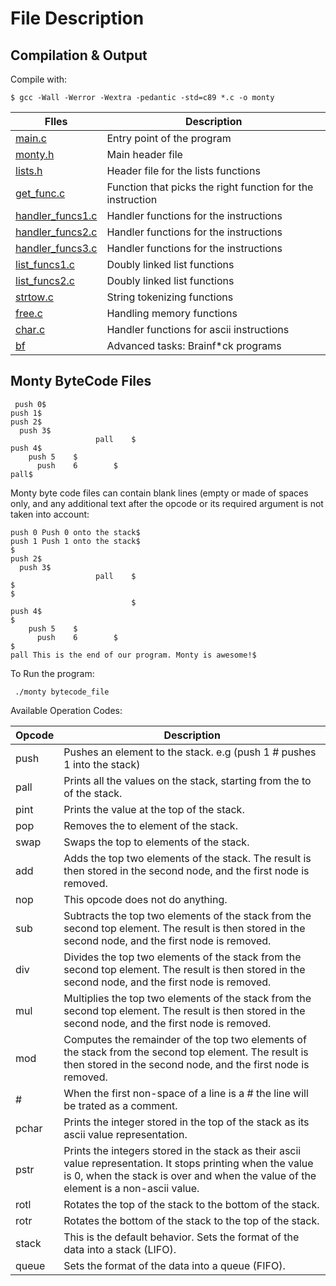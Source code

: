 # File Description

## Compilation & Output

Compile with:

```
$ gcc -Wall -Werror -Wextra -pedantic -std=c89 *.c -o monty
```
FIles | Description
----------- | -----------
[main.c](./main.c) | Entry point of the program
[monty.h](./monty.h) | Main header file
[lists.h](./lists.h) | Header file for the lists functions
[get_func.c](./get_func.c) | Function that picks the right function for the instruction
[handler_funcs1.c](./handler_funcs1.c) | Handler functions for the instructions
[handler_funcs2.c](./handler_funcs2.c) | Handler functions for the instructions
[handler_funcs3.c](./handler_funcs3.c) | Handler functions for the instructions
[list_funcs1.c](./list_funcs1.c) | Doubly linked list functions
[list_funcs2.c](./list_funcs2.c) | Doubly linked list functions
[strtow.c](./strtow.c) | String tokenizing functions
[free.c](./free.c) | Handling memory functions
[char.c](./char.c) | Handler functions for ascii instructions
[bf](./bf) | Advanced tasks: Brainf*ck programs

## Monty ByteCode Files

```
 push 0$
push 1$
push 2$
  push 3$
                   pall    $
push 4$
    push 5    $
      push    6        $
pall$

```

Monty byte code files can contain blank lines (empty or made of spaces only, and any additional text after the opcode or its required argument is not taken into account:

```
push 0 Push 0 onto the stack$
push 1 Push 1 onto the stack$
$
push 2$
  push 3$
                   pall    $
$
$
                           $
push 4$
$
    push 5    $
      push    6        $
$
pall This is the end of our program. Monty is awesome!$

```

To Run the program:

```
 ./monty bytecode_file
```

Available Operation Codes:

| Opcode | Description |
|---------------- | -----------|
|push   | Pushes an element to the stack. e.g (push 1 # pushes 1 into the stack)|
|pall   | Prints all the values on the stack, starting from the to of the stack.|
|pint   | Prints the value at the top of the stack.|
|pop    | Removes the to element of the stack. |
|swap   | Swaps the top to elements of the stack.|
|add    | Adds the top two elements of the stack. The result is then stored in the second node, and the first node is removed.|
|nop    | This opcode does not do anything.|
|sub    | Subtracts the top two elements of the stack from the second top element. The result is then stored in the second node, and the first node is removed.|
|div    | Divides the top two elements of the stack from the second top element. The result is then stored in the second node, and the first node is removed.|
|mul | Multiplies the top two elements of the stack from the second top element. The result is then stored in the second node, and the first node is removed.|
|mod    | Computes the remainder of the top two elements of the stack from the second top element. The result is then stored in the second node, and the first node is removed.|
|#      | When the first non-space of a line is a # the line will be trated as a comment.|
|pchar  | Prints the integer stored in the top of the stack as its ascii value representation.|
|pstr   | Prints the integers stored in the stack as their ascii value representation. It stops printing when the value is 0, when the stack is over and when the value of the element is a non-ascii value.|
|rotl   | Rotates the top of the stack to the bottom of the stack.|
|rotr   | Rotates the bottom of the stack to the top of the stack.|
|stack  | This is the default behavior. Sets the format of the data into a stack (LIFO).|
|queue  | Sets the format of the data into a queue (FIFO).|
